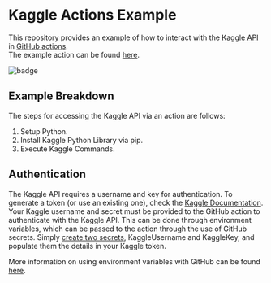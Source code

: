 # Kaggle Actions Example

This repository provides an example of how to interact with the [Kaggle API](https://github.com/Kaggle/kaggle-api) in [GitHub actions](https://github.com/features/actions).  
The example action can be found [here](.github/workflows/kaggle_api_action_example.yml).

![badge](https://github.com/JAEarly/KaggleActionsExample/workflows/Kaggle%20API%20Action%20Example/badge.svg)

## Example Breakdown

The steps for accessing the Kaggle API via an action are follows:
1. Setup Python.
2. Install Kaggle Python Library via pip.
3. Execute Kaggle Commands.

## Authentication

The Kaggle API requires a username and key for authentication. To generate a token (or use an existing one), check the [Kaggle Documentation](https://www.kaggle.com/docs/api#getting-started-installation-&-authentication). Your Kaggle username and secret must be provided to the GitHub action to authenticate with the Kaggle API. This can be done through environment variables, which can be passed to the action through the use of GitHub secrets. Simply [create two secrets](https://help.github.com/en/actions/automating-your-workflow-with-github-actions/creating-and-using-encrypted-secrets), KaggleUsername and KaggleKey, and populate them the details in your Kaggle token. 

More information on using environment variables with GitHub can be found [here](https://help.github.com/en/actions/automating-your-workflow-with-github-actions/using-environment-variables).
